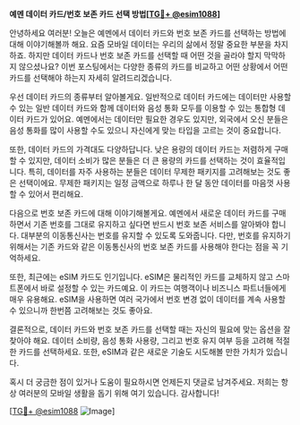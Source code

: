 **예멘 데이터 카드/번호 보존 카드 선택 방법[[TG💪+ @esim1088](https://t.me/s/esim1088)]**

안녕하세요 여러분! 오늘은 예멘에서 데이터 카드와 번호 보존 카드를 선택하는 방법에 대해 이야기해볼까 해요. 요즘 모바일 데이터는 우리의 삶에서 정말 중요한 부분을 차지하죠. 하지만 데이터 카드나 번호 보존 카드를 선택할 때 어떤 것을 골라야 할지 막막하지 않으셨나요? 이번 포스팅에서는 다양한 종류의 카드를 비교하고 어떤 상황에서 어떤 카드를 선택해야 하는지 자세히 알려드리겠습니다.

우선 데이터 카드의 종류부터 알아볼게요. 일반적으로 데이터 카드에는 데이터만 사용할 수 있는 일반 데이터 카드와 함께 데이터와 음성 통화 모두를 이용할 수 있는 통합형 데이터 카드가 있어요. 예멘에서는 데이터만 필요한 경우도 있지만, 외국에서 오신 분들은 음성 통화를 많이 사용할 수도 있으니 자신에게 맞는 타입을 고르는 것이 중요합니다.

또한, 데이터 카드의 가격대도 다양하답니다. 낮은 용량의 데이터 카드는 저렴하게 구매할 수 있지만, 데이터 소비가 많은 분들은 더 큰 용량의 카드를 선택하는 것이 효율적입니다. 특히, 데이터를 자주 사용하는 분들은 데이터 무제한 패키지를 고려해보는 것도 좋은 선택이에요. 무제한 패키지는 일정 금액으로 하루나 한 달 동안 데이터를 마음껏 사용할 수 있어서 편리해요.

다음으로 번호 보존 카드에 대해 이야기해볼게요. 예멘에서 새로운 데이터 카드를 구매하면서 기존 번호를 그대로 유지하고 싶다면 반드시 번호 보존 서비스를 알아봐야 합니다. 대부분의 이동통신사는 번호를 유지할 수 있도록 도와줍니다. 다만, 번호를 유지하기 위해서는 기존 카드와 같은 이동통신사의 번호 보존 카드를 사용해야 한다는 점을 꼭 기억하세요.

또한, 최근에는 eSIM 카드도 인기입니다. eSIM은 물리적인 카드를 교체하지 않고 스마트폰에서 바로 설정할 수 있는 카드예요. 이 카드는 여행객이나 비즈니스 파트너들에게 매우 유용해요. eSIM을 사용하면 여러 국가에서 번호 변경 없이 데이터를 계속 사용할 수 있으니까 한번쯤 고려해보는 것도 좋아요.

결론적으로, 데이터 카드와 번호 보존 카드를 선택할 때는 자신의 필요에 맞는 옵션을 잘 찾아야 해요. 데이터 소비량, 음성 통화 사용량, 그리고 번호 유지 여부 등을 고려해 적절한 카드를 선택하세요. 또한, eSIM과 같은 새로운 기술도 시도해볼 만한 가치가 있습니다.

혹시 더 궁금한 점이 있거나 도움이 필요하시면 언제든지 댓글로 남겨주세요. 저희는 항상 여러분의 모바일 생활을 돕기 위해 여기 있습니다. 감사합니다!

[[TG💪+ @esim1088](https://t.me/s/esim1088) ![Image](https://i.postimg.cc/Y0z9fWf4/image.png)]